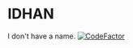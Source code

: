 # IDHAN
I don't have a name.
[![CodeFactor](https://www.codefactor.io/repository/github/kjneko/idhan/badge)](https://www.codefactor.io/repository/github/kjneko/idhan)
